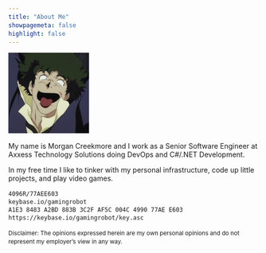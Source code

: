 ```yaml
---
title: "About Me"
showpagemeta: false
highlight: false
---
```

![Profile](/img/about/profile_small.png)

My name is Morgan Creekmore and I work as a Senior Software Engineer at Axxess Technology Solutions doing DevOps and C#/.NET Development.

In my free time I like to tinker with my personal infrastructure, code up little projects, and play video games.

```
4096R/77AEE603
keybase.io/gamingrobot
A1E3 8483 A2BD 883B 3C2F AF5C 004C 4990 77AE E603
https://keybase.io/gamingrobot/key.asc
```

<small>Disclaimer: The opinions expressed herein are my own personal opinions and do not represent my employer’s view in any way.</small>